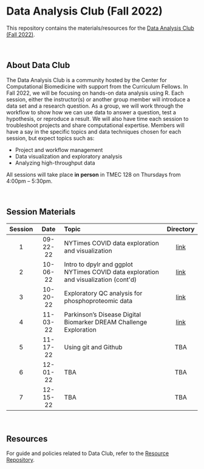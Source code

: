 # Data Analysis Club (Fall 2022)

This repository contains the materials/resources for the [Data Analysis Club (Fall 2022)](https://computationalbiomed.hms.harvard.edu/education/data-analysis-club/). 

<br/>

## About Data Club

The Data Analysis Club is a community hosted by the Center for Computational Biomedicine with support from the Curriculum Fellows. In Fall 2022, we will be focusing on hands-on data analysis using R. Each session, either the instructor(s) or another group member will introduce a data set and a research question. As a group, we will work through the workflow to show how we can use data to answer a question, test a hypothesis, or reproduce a result. We will also have time each session to troubleshoot projects and share computational expertise. Members will have a say in the specific topics and data techniques chosen for each session, but expect topics such as:

* Project and workflow management
* Data visualization and exploratory analysis
* Analyzing high-throughput data

All sessions will take place __in person__ in TMEC 128 on Thursdays from 4:00pm – 5:30pm.

<br/>

## Session Materials

|Session| Date     | Topic | Directory     |
|:-----:|:--------:|:------|:-------------:|
| 1 | 09-22-22 | NYTimes COVID data exploration and visualization | [link](Session-1) |
| 2 | 10-06-22 | Intro to dpylr and ggplot <br/> NYTimes COVID data exploration and visualization (cont'd) | [link](Session-2) |
| 3 | 10-20-22 | Exploratory QC analysis for phosphoproteomic data  | [link](Session-3) |
| 4 | 11-03-22 | Parkinson’s Disease Digital Biomarker DREAM Challenge Exploration | [link](https://www.synapse.org/#!Synapse:syn8717496/wiki/422884) |
| 5 | 11-17-22 | Using git and Github | TBA |
| 6 | 12-01-22 | TBA | TBA |
| 7 | 12-15-22 | TBA | TBA |

<br/>

## Resources

For guide and policies related to Data Club, refer to the [Resource Repository](https://github.com/HMS-Data-Club/Resources).



